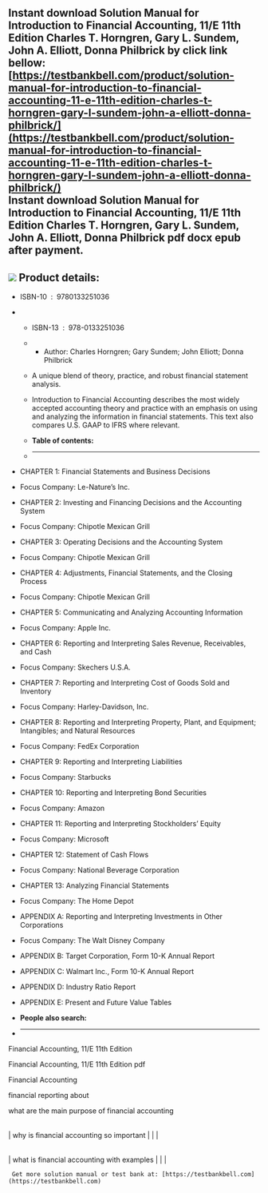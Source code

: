 Instant download **Solution Manual for Introduction to Financial Accounting, 11/E 11th Edition Charles T. Horngren, Gary L. Sundem, John A. Elliott, Donna Philbrick** by click link bellow:  
[https://testbankbell.com/product/solution-manual-for-introduction-to-financial-accounting-11-e-11th-edition-charles-t-horngren-gary-l-sundem-john-a-elliott-donna-philbrick/](https://testbankbell.com/product/solution-manual-for-introduction-to-financial-accounting-11-e-11th-edition-charles-t-horngren-gary-l-sundem-john-a-elliott-donna-philbrick/)  
**Instant download Solution Manual for Introduction to Financial Accounting, 11/E 11th Edition Charles T. Horngren, Gary L. Sundem, John A. Elliott, Donna Philbrick pdf docx epub after payment.**
---------------------------------------------------------------------------------------------------------------------------------------------------------------------------------------------------


![](https://testbankbell.com/wp-content/uploads/2023/05/01332510391.jpg)
**Product details:**
--------------------


* ISBN-10 ‏ : ‎ 9780133251036
* * ISBN-13 ‏ : ‎ 978-0133251036
  * * Author: Charles Horngren; Gary Sundem; John Elliott; Donna Philbrick
   
  * A unique blend of theory, practice, and robust financial statement analysis.
  * Introduction to Financial Accounting describes the most widely accepted accounting theory and practice with an emphasis on using and analyzing the information in financial statements. This text also compares U.S. GAAP to IFRS where relevant.
  * **Table of contents:**
  * ----------------------
 
* CHAPTER 1: Financial Statements and Business Decisions
* Focus Company: Le-Nature’s Inc.
* CHAPTER 2: Investing and Financing Decisions and the Accounting System
* Focus Company: Chipotle Mexican Grill
* CHAPTER 3: Operating Decisions and the Accounting System
* Focus Company: Chipotle Mexican Grill
* CHAPTER 4: Adjustments, Financial Statements, and the Closing Process
* Focus Company: Chipotle Mexican Grill
* CHAPTER 5: Communicating and Analyzing Accounting Information
* Focus Company: Apple Inc.
* CHAPTER 6: Reporting and Interpreting Sales Revenue, Receivables, and Cash
* Focus Company: Skechers U.S.A.
* CHAPTER 7: Reporting and Interpreting Cost of Goods Sold and Inventory
* Focus Company: Harley-Davidson, Inc.
* CHAPTER 8: Reporting and Interpreting Property, Plant, and Equipment; Intangibles; and Natural Resources
* Focus Company: FedEx Corporation
* CHAPTER 9: Reporting and Interpreting Liabilities
* Focus Company: Starbucks
* CHAPTER 10: Reporting and Interpreting Bond Securities
* Focus Company: Amazon
* CHAPTER 11: Reporting and Interpreting Stockholders’ Equity
* Focus Company: Microsoft
* CHAPTER 12: Statement of Cash Flows
* Focus Company: National Beverage Corporation
* CHAPTER 13: Analyzing Financial Statements
* Focus Company: The Home Depot
* APPENDIX A: Reporting and Interpreting Investments in Other Corporations
* Focus Company: The Walt Disney Company
* APPENDIX B: Target Corporation, Form 10-K Annual Report
* APPENDIX C: Walmart Inc., Form 10-K Annual Report
* APPENDIX D: Industry Ratio Report
* APPENDIX E: Present and Future Value Tables
* **People also search:**
* -----------------------

Financial Accounting, 11/E 11th Edition

Financial Accounting, 11/E 11th Edition pdf

Financial Accounting

financial reporting about

what are the main purpose of financial accounting


|  |  |  |
| --- | --- | --- |
| 
why is financial accounting so important
 |  |  |




 |  |  |  |
 | --- | --- | --- |
 | 
 what is financial accounting with examples
  |  |  |


     Get more solution manual or test bank at: [https://testbankbell.com](https://testbankbell.com)
